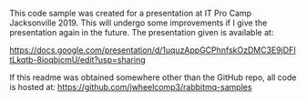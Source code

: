 This code sample was created for a presentation at IT Pro Camp Jacksonville 2019.  This will undergo some improvements if I give the presentation again in the future.  The presentation given is available at:

https://docs.google.com/presentation/d/1uquzAppGCPhnfskOzDMC3E9jDFItLkqtb-8ioqbjcmU/edit?usp=sharing

If this readme was obtained somewhere other than the GitHub repo, all code is hosted at: https://github.com/jwheelcomp3/rabbitmq-samples
